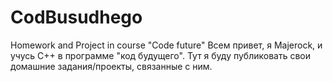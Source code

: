# CodBusudhego
Homework and Project in course "Code future" 
Всем привет, я Majerock, и учусь С++ в программе "код будущего". Тут я буду публиковать свои домашние задания/проекты, связанные с ним.
